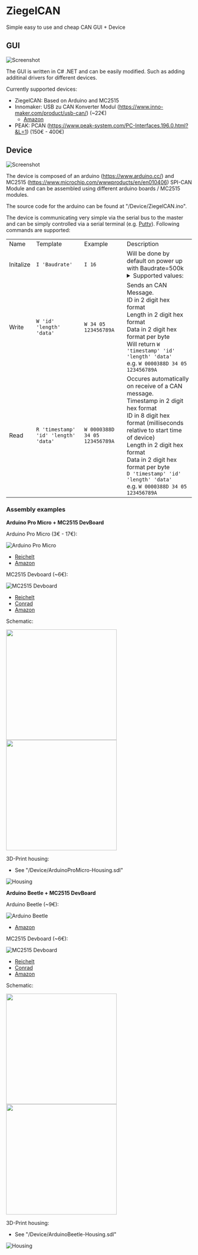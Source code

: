 # ZiegelCAN

Simple easy to use and cheap CAN GUI + Device

## GUI

![Screenshot](/Dokumentation/GUI-Screenshot.png)

The GUI is written in C# .NET and can be easily modified. Such as adding additinal drivers for different devices.

Currently supported devices:
- ZiegelCAN: Based on Arduino and MC2515
- Innomaker: USB zu CAN Konverter Modul (https://www.inno-maker.com/product/usb-can/) (~22€)
  - [Amazon](https://www.amazon.de/USB-CAN-Konvertermodul-f%C3%BCr-Raspberry-Zero/dp/B07Q812QK8/ref=sr_1_1?__mk_de_DE=%C3%85M%C3%85%C5%BD%C3%95%C3%91&dchild=1&keywords=usb+to+can&qid=1600685248&s=computers&sr=1-1)
- PEAK: PCAN (https://www.peak-system.com/PC-Interfaces.196.0.html?&L=1) (150€ - 400€)

## Device

![Screenshot](/Dokumentation/Device.png)

The device is composed of an arduino (https://www.arduino.cc/) and MC2515 (https://www.microchip.com/wwwproducts/en/en010406) SPI-CAN Module
and can be assembled using different arduino boards / MC2515 modules.

The source code for the arduino can be found at "/Device/ZiegelCAN.ino".

The device is communicating very simple via the serial bus to the master and can be simply controlled via a serial terminal (e.g. [Putty](https://www.putty.org/)).
Following commands are supported:
<table>
 <tr>
  <td>Name</td>
  <td>Template</td>
  <td>Example</td>
  <td>Description</td>
 </tr>
 <tr>
  <td>Initalize</td>
  <td><code>I 'Baudrate'</code></td>
  <td><code>I 16</code></td>
  <td>
   Will be done by default on power up with Baudrate=500k<br />
   <details>
    <summary>Supported values:</summary>
    <ul>
     <li> 1: 5K BPS </li>
     <li> 2: 10KBPS </li>
     <li> 3: CAN_20KBPS </li>
     <li> 4: CAN_25KBPS </li>
     <li> 5: CAN_31K25BPS </li>
     <li> 6: CAN_33KBPS </li>
     <li> 7: CAN_40KBPS </li>
     <li> 8: CAN_50KBPS </li>
     <li> 9: CAN_80KBPS </li>
     <li> 10: CAN_83K3BPS </li>
     <li> 11: CAN_95KBPS </li>
     <li> 12: CAN_100KBPS </li>
     <li> 13: CAN_125KBPS </li>
     <li> 14: CAN_200KBPS </li>
     <li> 15: CAN_250KBPS </li>
     <li> 16: CAN_500KBPS </li>
     <li> 17: CAN_666KBPS </li>
     <li> 18: CAN_1000KBPS </li>
    </ul>
   </detail>
  </td>
 </tr>
 <tr>
  <td>Write</td>
  <td><code>W 'id' 'length' 'data'</code></td>
  <td><code>W 34 05 123456789A</code></td>
  <td>Sends an CAN Message. <br />
   ID in 2 digit hex format <br />
   Length in 2 digit hex format <br />
   Data in 2 digit hex format per byte<br />
   Will return <code>W 'timestamp' 'id' 'length' 'data'</code><br />
   e.g. <code>W 0000388D 34 05 123456789A</code><br />
  </td>
 </tr>
  <tr>
  <td>Read</td>
  <td><code>R 'timestamp' 'id' 'length' 'data'</code></td>
  <td><code>W 0000388D 34 05 123456789A</code></td>
  <td>Occures automatically on receive of a CAN message. <br />
   Timestamp in 2 digit hex format <br />
   ID in 8 digit hex format (milliseconds relative to start time of device) <br />   
   Length in 2 digit hex format <br />
   Data in 2 digit hex format per byte<br />
   <code>D 'timestamp' 'id' 'length' 'data'</code><br />
   e.g. <code>W 0000388D 34 05 123456789A</code><br />
  </td>
 </tr>
</table> 

### Assembly examples

**Arduino Pro Micro + MC2515 DevBoard**

Arduino Pro Micro (3€ - 17€):

![Arduino Pro Micro](/Dokumentation/ArduinoProMicro.jpg)

- [Reichelt](https://www.reichelt.de/arduino-micro-atmega32u4-microusb-arduino-micro-p130166.html?PROVID=2788&gclid=Cj0KCQjwnqH7BRDdARIsACTSAdt4MO3BU86DtwXu6JJwXzTQyJRWxugqHoVLU8AKw7-FK6P4etoctqoaAkZBEALw_wcB&&r=1)
- [Amazon](https://www.amazon.de/s?k=arduino+pro+micro&adgrpid=68574559182&gclid=Cj0KCQjwnqH7BRDdARIsACTSAdsH_4IlpHdsxaQXSTaCFc4L0vXTYrDDimj4OuBm9ByWzXVA2E6BKU8aAofPEALw_wcB&hvadid=352893259388&hvdev=c&hvlocphy=9042646&hvnetw=g&hvqmt=e&hvrand=7661705581012956852&hvtargid=aud-952184766223%3Akwd-298203302135&hydadcr=20073_1780756&tag=googhydr08-21&ref=pd_sl_2zvjlp4hz1_e)

MC2515 Devboard (~6€):

![MC2515 Devboard](/Dokumentation/MC2515Devboard.jpg)

- [Reichelt](https://www.reichelt.de/entwicklerboards-can-modul-mcp2515-mcp2562-debo-can-modul-p239277.html?PROVID=2788&gclid=Cj0KCQjwnqH7BRDdARIsACTSAduSsxQXZH1qjitB8yJM9Uq9lB601zxAiicDDWQApFdCmpEz34VcJ7oaAtaXEALw_wcB&&r=1)
- [Conrad](https://www.conrad.de/de/p/joy-it-sbc-can01-can-interface-1-st-passend-fuer-arduino-banana-pi-raspberry-pi-cubieboard-1720599.html?hk=SEM&WT.srch=1&WT.mc_id=google_pla&s_kwcid=AL%21222%213%21367270211499%21%21%21g%21%21&ef_id=Cj0KCQjwnqH7BRDdARIsACTSAdtjLrU0uN2fT1p9jbrQR8k4eKA0wHKeFqM9jfXznG4Rc9zTmOjwDoUaArQVEALw_wcB%3AG%3As&gclid=Cj0KCQjwnqH7BRDdARIsACTSAdtjLrU0uN2fT1p9jbrQR8k4eKA0wHKeFqM9jfXznG4Rc9zTmOjwDoUaArQVEALw_wcB&refresh=true)
- [Amazon](https://www.amazon.de/AptoFun-Receiver-Protocol-Controller-Development/dp/B0758VD6WR/ref=sr_1_1_sspa?__mk_de_DE=%C3%85M%C3%85%C5%BD%C3%95%C3%91&dchild=1&keywords=arduino+can+modul&qid=1600681236&sr=8-1-spons&psc=1&spLa=ZW5jcnlwdGVkUXVhbGlmaWVyPUFJR0E4STJGRlQ3VUcmZW5jcnlwdGVkSWQ9QTAyMzUwOTcyRzU4R0owUzZOWVdEJmVuY3J5cHRlZEFkSWQ9QTA1NjQxNjY2MFhNNUxMQVc5OVImd2lkZ2V0TmFtZT1zcF9hdGYmYWN0aW9uPWNsaWNrUmVkaXJlY3QmZG9Ob3RMb2dDbGljaz10cnVl)

Schematic:

<img src="/Dokumentation/Device-ArduinoProMicro-Picture.png" width="300">
<img src="/Dokumentation/Device-ArduinoProMicro-Schematic.png" width="300">

3D-Print housing:

 - See "/Device/ArduinoProMicro-Housing.sdl"
 
![Housing](/Device/Device-ArduinoProMicro-Housing.png)

**Arduino Beetle + MC2515 DevBoard**

Arduino Beetle (~9€):

![Arduino Beetle](/Dokumentation/ArduinoBeetle.jpg)

- [Amazon](https://www.amazon.de/DollaTek-ATMEGA32U4-USB-Entwicklungsplatinenmodul-kompatibel-Leonardo/dp/B07ML2RX59/ref=sr_1_2?__mk_de_DE=%C3%85M%C3%85%C5%BD%C3%95%C3%91&crid=14238SW0479DR&dchild=1&keywords=Arduino+Beetle&qid=1600682161&quartzVehicle=121-634&replacementKeywords=arduino&sprefix=philips+am%2Caps%2C168&sr=8-2)

MC2515 Devboard (~6€):

![MC2515 Devboard](/Dokumentation/MC2515Devboard.jpg)

- [Reichelt](https://www.reichelt.de/entwicklerboards-can-modul-mcp2515-mcp2562-debo-can-modul-p239277.html?PROVID=2788&gclid=Cj0KCQjwnqH7BRDdARIsACTSAduSsxQXZH1qjitB8yJM9Uq9lB601zxAiicDDWQApFdCmpEz34VcJ7oaAtaXEALw_wcB&&r=1)
- [Conrad](https://www.conrad.de/de/p/joy-it-sbc-can01-can-interface-1-st-passend-fuer-arduino-banana-pi-raspberry-pi-cubieboard-1720599.html?hk=SEM&WT.srch=1&WT.mc_id=google_pla&s_kwcid=AL%21222%213%21367270211499%21%21%21g%21%21&ef_id=Cj0KCQjwnqH7BRDdARIsACTSAdtjLrU0uN2fT1p9jbrQR8k4eKA0wHKeFqM9jfXznG4Rc9zTmOjwDoUaArQVEALw_wcB%3AG%3As&gclid=Cj0KCQjwnqH7BRDdARIsACTSAdtjLrU0uN2fT1p9jbrQR8k4eKA0wHKeFqM9jfXznG4Rc9zTmOjwDoUaArQVEALw_wcB&refresh=true)
- [Amazon](https://www.amazon.de/AptoFun-Receiver-Protocol-Controller-Development/dp/B0758VD6WR/ref=sr_1_1_sspa?__mk_de_DE=%C3%85M%C3%85%C5%BD%C3%95%C3%91&dchild=1&keywords=arduino+can+modul&qid=1600681236&sr=8-1-spons&psc=1&spLa=ZW5jcnlwdGVkUXVhbGlmaWVyPUFJR0E4STJGRlQ3VUcmZW5jcnlwdGVkSWQ9QTAyMzUwOTcyRzU4R0owUzZOWVdEJmVuY3J5cHRlZEFkSWQ9QTA1NjQxNjY2MFhNNUxMQVc5OVImd2lkZ2V0TmFtZT1zcF9hdGYmYWN0aW9uPWNsaWNrUmVkaXJlY3QmZG9Ob3RMb2dDbGljaz10cnVl)

Schematic:

<img src="/Dokumentation/Device-ArduinoBeetle-Picture.png" width="300">
<img src="/Dokumentation/Device-ArduinoBeetle-Schematic.png" width="300">

3D-Print housing:

 - See "/Device/ArduinoBeetle-Housing.sdl"
 
 ![Housing](/Device/Device-ArduinoBeetle-Housing.png)
